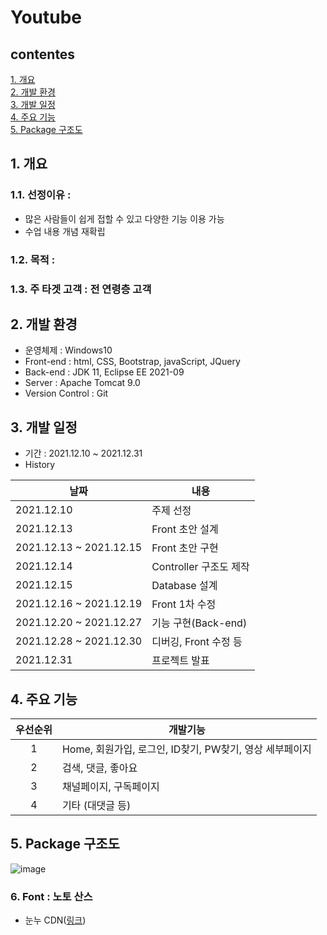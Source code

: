 # Youtube
## contentes
[1. 개요](#1-개요)   
[2. 개발 환경](#2-개발-환경)  
[3. 개발 일정](#3-개발-일정)   
[4. 주요 기능](#4-주요-기능)  
[5. Package 구조도 ](#5-Package-구조도)
 

## 1. 개요
### 1.1. 선정이유 :
- 많은 사람들이 쉽게 접할 수 있고 다양한 기능 이용 가능
- 수업 내용 개념 재확립
### 1.2. 목적 : 
### 1.3. 주 타겟 고객 : 전 연령층 고객
  
## 2. 개발 환경
- 운영체제 : Windows10
- Front-end : html, CSS, Bootstrap, javaScript, JQuery
- Back-end : JDK 11, Eclipse EE 2021-09
- Server : Apache Tomcat 9.0
- Version Control : Git

## 3. 개발 일정
- 기간 : 2021.12.10 ~ 2021.12.31  
- History

|날짜|내용|
|----|----|
|2021.12.10|주제 선정|
|2021.12.13|Front 초안 설계|
|2021.12.13 ~ 2021.12.15|Front 초안 구현|
|2021.12.14|Controller 구조도 제작|
|2021.12.15|Database 설계|
|2021.12.16 ~ 2021.12.19|Front 1차 수정|
|2021.12.20 ~ 2021.12.27|기능 구현(Back-end)|
|2021.12.28 ~ 2021.12.30|디버깅, Front 수정 등|
|2021.12.31|프로젝트 발표|

## 4. 주요 기능

|우선순위|개발기능|
|:----:|----|
|1|Home, 회원가입, 로그인, ID찾기, PW찾기, 영상 세부페이지|
|2|검색, 댓글, 좋아요|
|3|채널페이지, 구독페이지|
|4|기타 (대댓글 등)|
 
## 5. Package 구조도
![image](https://user-images.githubusercontent.com/88884623/149659785-486bf510-8970-4bfc-a3c7-15821179f609.png)   


### 6. Font : 노토 산스 
- 눈누 CDN([링크](https://noonnu.cc/font_page/34))

